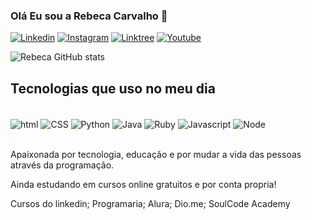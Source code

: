 
### Olá Eu sou a Rebeca Carvalho 👋 

[![Linkedin](https://img.shields.io/badge/LinkedIn-0077B5?style=for-the-badge&logo=linkedin&logoColor=white)](https://www.linkedin.com/in/beccaa/)
[![Instagram](https://img.shields.io/badge/Instagram-E4405F?style=for-the-badge&logo=instagram&logoColor=white)](https://www.instagram.com/metodo_buze/)
[![Linktree](https://img.shields.io/badge/linktree-39E09B?style=for-the-badge&logo=linktree&logoColor=white)](https://linktr.ee/metodo_buze)
[![Youtube](https://img.shields.io/badge/YouTube-FF0000?style=for-the-badge&logo=youtube&logoColor=white)](https://www.youtube.com/watch?v=y2KpzahWYz4)

![Rebeca GitHub stats](https://github-readme-stats.vercel.app/api?username=rebecacarvalho&show_icons=true&theme=merko)

## Tecnologias que uso no meu dia

<div style="display: inline_block"><br/>
    <img align="center" alt="html" src="https://img.shields.io/badge/HTML-239120?style=for-the-badge&logo=html5&logoColor=white" />
    <img align="center" alt="CSS" src="https://img.shields.io/badge/CSS-239120?&style=for-the-badge&logo=css3&logoColor=white" />
    <img align="center" alt="Python" src="https://img.shields.io/badge/Python-14354C?style=for-the-badge&logo=python&logoColor=white" />
    <img align="center" alt="Java" src="https://img.shields.io/badge/Java-ED8B00?style=for-the-badge&logo=java&logoColor=white" />
    <img align="center" alt="Ruby" src="https://img.shields.io/badge/Ruby-CC342D?style=for-the-badge&logo=ruby&logoColor=white" />
    <img align="center" alt="Javascript" src="https://img.shields.io/badge/JavaScript-323330?style=for-the-badge&logo=javascript&logoColor=F7DF1E" />
    <img align="center" alt="Node" src="https://img.shields.io/badge/Node.js-43853D?style=for-the-badge&logo=node.js&logoColor=white" />
</div><br/>

Apaixonada por tecnologia, educação e por mudar a vida das pessoas através da programação.

Ainda estudando em cursos online gratuitos e por conta propria!

Cursos do linkedin;
Programaria;
Alura;
Dio.me;
SoulCode Academy

